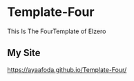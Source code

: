 # Template-Four
This Is The FourTemplate of Elzero
## My Site
https://ayaafoda.github.io/Template-Four/
